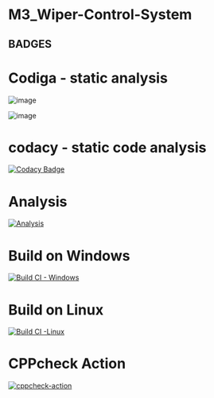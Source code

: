 # M3_Wiper-Control-System

## BADGES

# Codiga - static analysis 
![image](https://user-images.githubusercontent.com/101582230/168410090-7b19211a-8f10-41cd-8f61-d7fa91c9f947.png)

![image](https://user-images.githubusercontent.com/101582230/168410101-14df6b80-bea0-4ace-9bab-6a65acb39385.png)

# codacy - static code analysis
[![Codacy Badge](https://app.codacy.com/project/badge/Grade/76812c0319674d12b15a9265a404a6a6)](https://www.codacy.com/gh/Nirmala1-2/M3_Wiper-Control-System/dashboard?utm_source=github.com&amp;utm_medium=referral&amp;utm_content=Nirmala1-2/M3_Wiper-Control-System&amp;utm_campaign=Badge_Grade)

# Analysis
[![Analysis](https://github.com/Nirmala1-2/M3_Wiper-Control-System/actions/workflows/Analysis.yml/badge.svg)](https://github.com/Nirmala1-2/M3_Wiper-Control-System/actions/workflows/Analysis.yml)

# Build on Windows
[![Build CI - Windows](https://github.com/Nirmala1-2/M3_Wiper-Control-System/actions/workflows/Build-Windows.yml/badge.svg)](https://github.com/Nirmala1-2/M3_Wiper-Control-System/actions/workflows/Build-Windows.yml)

# Build on Linux
[![Build CI -Linux](https://github.com/Nirmala1-2/M3_Wiper-Control-System/actions/workflows/Build_Linux.yml/badge.svg)](https://github.com/Nirmala1-2/M3_Wiper-Control-System/actions/workflows/Build_Linux.yml)

# CPPcheck Action
[![cppcheck-action](https://github.com/Nirmala1-2/M3_Wiper-Control-System/actions/workflows/cppcheck.yml/badge.svg)](https://github.com/Nirmala1-2/M3_Wiper-Control-System/actions/workflows/cppcheck.yml)

